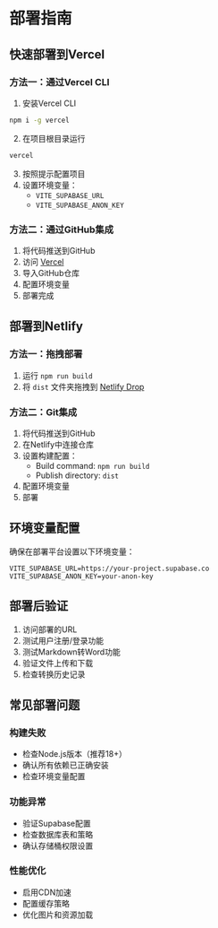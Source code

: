 # 部署指南

## 快速部署到Vercel

### 方法一：通过Vercel CLI
1. 安装Vercel CLI
```bash
npm i -g vercel
```

2. 在项目根目录运行
```bash
vercel
```

3. 按照提示配置项目
4. 设置环境变量：
   - `VITE_SUPABASE_URL`
   - `VITE_SUPABASE_ANON_KEY`

### 方法二：通过GitHub集成
1. 将代码推送到GitHub
2. 访问 [Vercel](https://vercel.com)
3. 导入GitHub仓库
4. 配置环境变量
5. 部署完成

## 部署到Netlify

### 方法一：拖拽部署
1. 运行 `npm run build`
2. 将 `dist` 文件夹拖拽到 [Netlify Drop](https://app.netlify.com/drop)

### 方法二：Git集成
1. 将代码推送到GitHub
2. 在Netlify中连接仓库
3. 设置构建配置：
   - Build command: `npm run build`
   - Publish directory: `dist`
4. 配置环境变量
5. 部署

## 环境变量配置

确保在部署平台设置以下环境变量：

```
VITE_SUPABASE_URL=https://your-project.supabase.co
VITE_SUPABASE_ANON_KEY=your-anon-key
```

## 部署后验证

1. 访问部署的URL
2. 测试用户注册/登录功能
3. 测试Markdown转Word功能
4. 验证文件上传和下载
5. 检查转换历史记录

## 常见部署问题

### 构建失败
- 检查Node.js版本（推荐18+）
- 确认所有依赖已正确安装
- 检查环境变量配置

### 功能异常
- 验证Supabase配置
- 检查数据库表和策略
- 确认存储桶权限设置

### 性能优化
- 启用CDN加速
- 配置缓存策略
- 优化图片和资源加载